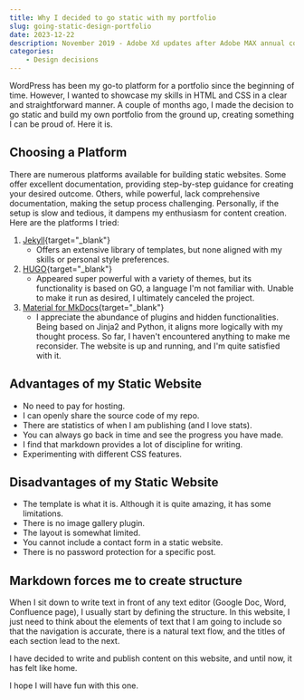 ```yaml
---
title: Why I decided to go static with my portfolio
slug: going-static-design-portfolio
date: 2023-12-22
description: November 2019 - Adobe Xd updates after Adobe MAX annual conference.
categories: 
    - Design decisions
---
```


WordPress has been my go-to platform for a portfolio since the beginning of time. However, I wanted to showcase my skills in HTML and CSS in a clear and straightforward manner. A couple of months ago, I made the decision to go static and build my own portfolio from the ground up, creating something I can be proud of. Here it is.
<!-- more -->

## Choosing a Platform

There are numerous platforms available for building static websites. Some offer excellent documentation, providing step-by-step guidance for creating your desired outcome. Others, while powerful, lack comprehensive documentation, making the setup process challenging. Personally, if the setup is slow and tedious, it dampens my enthusiasm for content creation. Here are the platforms I tried:

1. [Jekyll](https://jekyllrb.com/){target="_blank"}
    - Offers an extensive library of templates, but none aligned with my skills or personal style preferences.
2. [HUGO](https://gohugo.io/){target="_blank"}
    - Appeared super powerful with a variety of themes, but its functionality is based on GO, a language I'm not familiar with. Unable to make it run as desired, I ultimately canceled the project. 
3. [Material for MkDocs](https://squidfunk.github.io/mkdocs-material/){target="_blank"}     
    - I appreciate the abundance of plugins and hidden functionalities. Being based on Jinja2 and Python, it aligns more logically with my thought process. So far, I haven't encountered anything to make me reconsider. The website is up and running, and I'm quite satisfied with it. 

## Advantages of my Static Website

- No need to pay for hosting.
- I can openly share the source code of my repo.
- There are statistics of when I am publishing (and I love stats).
- You can always go back in time and see the progress you have made.
- I find that markdown provides a lot of discipline for writing.
- Experimenting with different CSS features.

## Disadvantages of my Static Website

- The template is what it is. Although it is quite amazing, it has some limitations.
- There is no image gallery plugin.
- The layout is somewhat limited.
- You cannot include a contact form in a static website.
- There is no password protection for a specific post.

## Markdown forces me to create structure 

When I sit down to write text in front of any text editor (Google Doc, Word, Confluence page), I usually start by defining the structure. In this website, I just need to think about the elements of text that I am going to include so that the navigation is accurate, there is a natural text flow, and the titles of each section lead to the next.

I have decided to write and publish content on this website, and until now, it has felt like home.

I hope I will have fun with this one. 